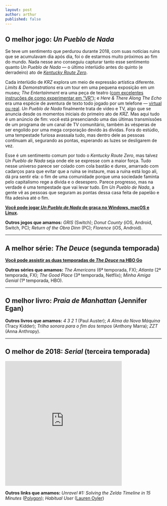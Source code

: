 ```yaml
---
layout: post
author: arthur
published: false
---
```


## O melhor jogo: _Un Pueblo de Nada_

Se teve um sentimento que perdurou durante 2018, com suas notícias ruins que se acumulavam dia após dia, foi o de estarmos muito próximos ao fim do mundo. Nada nesse ano conseguiu capturar tanto esse sentimento quanto _Un Pueblo de Nada_ — o último interlúdio antes do quinto (e derradeiro) ato de [_Kentucky Route Zero_](https://paomortadela.com.br/2016/kentucky-route-zero-4/).

Cada interlúdio de _KRZ_ explora um meio de expressão artística diferente. _Limits & Demonstrations_ era um tour em uma pequena exposição em um museu; _The Entertainment_ era uma peça de teatro ([com excelentes instruções de como experimentar em “VR”](http://kentuckyroutezero.com/the-entertainment/vr.txt)); e _Here & There Along The Echo_ era uma espécie de aventura de texto todo jogado por um telefone — [virtual ou real](http://kentuckyroutezero.com/here-and-there-along-the-echo/). _Un Pueblo de Nada_ finalmente trata de vídeo e TV, algo que se anuncia desde os momentos iniciais do primeiro ato de _KRZ_. Mas aqui tudo é um anúncio de fim: você está presenciando uma das últimas transmissões de um programa de um canal de TV comunitário, também às vésperas de ser engolido por uma mega corporação devido às dívidas. Fora do estúdio, uma tempestade furiosa avassala tudo, mas dentro dele as pessoas continuam ali, segurando as pontas, esperando as luzes se desligarem de vez.

Esse é um sentimento comum por todo o _Kentucky Route Zero_, mas talvez _Un Pueblo de Nada_ seja onde ele se expresse com a maior força. Tudo nesse universo parece ser colado com cola bastão e durex, amarrado com cadarços para que evitar que a ruína se instaure, mas a ruína está logo ali, dá pra sentir ela: o fim de uma comunidade porque uma sociedade faminta pelo capitalismo rege a dívida e o desespero. Parece progresso, mas na verdade é uma tempestade que vai levar tudo. Em _Un Pueblo de Nada_, a gente vê as pessoas que seguram as pontas dessa casa feita de papelão e fita adesiva até o fim.

**[Você pode jogar _Un Pueblo de Nada_ de graça no Windows, macOS e Linux](http://kentuckyroutezero.com/un-pueblo-de-nada/).**

**Outros jogos que amamos:** _GRIS_ (Switch); _Donut County_ (iOS, Android, Switch, PC); _Return of the Obra Dinn_ (PC); _Florence_ (iOS, Android).

---

## A melhor série: _The Deuce_ (segunda temporada)

**[Você pode assistir as duas temporadas de _The Deuce_ na HBO Go](https://www.hbogo.com.br/)**

**Outras séries que amamos:** _The Americans_ (6ª temporada, FX); _Atlanta_ (2ª temporada, FX); _The Good Place_ (3ª temporada, Netflix); _Minha Amiga Genial_ (1ª temporada, HBO).

---

## O melhor livro: _Praia de Manhattan_ (Jennifer Egan)

**Outros livros que amamos:** _4 3 2 1_ (Paul Auster); _A Alma da Nova Máquina_ (Tracy Kidder); _Trilha sonora para o fim dos tempos_ (Anthony Marra); _ZZT_ (Anna Anthropy).

---

## O melhor de 2018: _Serial_ (terceira temporada)

<iframe src="https://serialpodcast.org/embed/250" width="375" height="400" frameborder="0" webkitallowfullscreen mozallowfullscreen allowfullscreen></iframe>

**Outros links que amamos:** _Unravel \#1: Solving the Zelda Timeline in 15 Minutes_ ([Polygon](https://youtu.be/Q-25c8Rsobw)); _Habitual User_ ([Lauren Oyler](https://thebaffler.com/outbursts/habitual-user-oyler))
